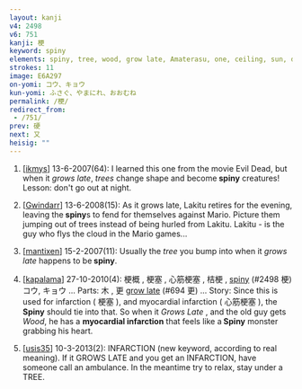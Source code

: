 ```yaml
---
layout: kanji
v4: 2498
v6: 751
kanji: 梗
keyword: spiny
elements: spiny, tree, wood, grow late, Amaterasu, one, ceiling, sun, day, rice field, tucked under the arm
strokes: 11
image: E6A297
on-yomi: コウ、キョウ
kun-yomi: ふさぐ、やまにれ、おおむね
permalink: /梗/
redirect_from:
 - /751/
prev: 硬
next: 又
heisig: ""
---
```


1) [<a href="http://kanji.koohii.com/profile/ikmys">ikmys</a>] 13-6-2007(64): I learned this one from the movie Evil Dead, but when it <em>grows late</em>, <em>trees</em> change shape and become<strong> spiny</strong> creatures! Lesson: don&#039;t go out at night.

2) [<a href="http://kanji.koohii.com/profile/Gwindarr">Gwindarr</a>] 13-6-2008(15): As it grows late, Lakitu retires for the evening, leaving the<strong> spiny</strong>s to fend for themselves against Mario. Picture them jumping out of trees instead of being hurled from Lakitu. Lakitu - is the guy who flys the cloud in the Mario games...

3) [<a href="http://kanji.koohii.com/profile/mantixen">mantixen</a>] 15-2-2007(11): Usually the <em>tree</em> you bump into when it <em>grows late</em> happens to be<strong> spiny</strong>.

4) [<a href="http://kanji.koohii.com/profile/kapalama">kapalama</a>] 27-10-2010(4): 梗概 , 梗塞 , 心筋梗塞 , 桔梗 , <a href="../v4/2498.html">spiny</a> (#2498 梗) コウ, キョウ ... Parts: 木 , 更 <a href="../v4/694.html">grow late</a> (#694 更) ... Story: Since this is used for infarction ( 梗塞 ), and myocardial infarction ( 心筋梗塞 ), the<strong> Spiny</strong> should tie into that. So when it <em>Grows Late</em> , and the old guy gets <em>Wood</em>, he has a <strong>myocardial infarction</strong> that feels like a<strong> Spiny</strong> monster grabbing his heart.

5) [<a href="http://kanji.koohii.com/profile/usis35">usis35</a>] 10-3-2013(2): INFARCTION (new keyword, according to real meaning). If it GROWS LATE and you get an INFARCTION, have someone call an ambulance. In the meantime try to relax, stay under a TREE.

